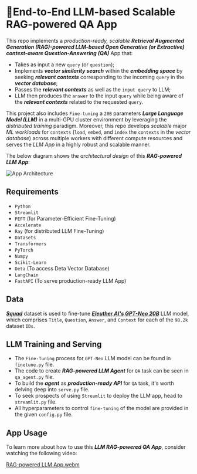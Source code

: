 # 🚀End-to-End LLM-based Scalable RAG-powered QA App

This repo implements a _production-ready, scalable_ ***Retrieval Augmented Generation (RAG)-powered LLM-based Open Generative (or Extractive) context-aware Question-Answering (QA)*** App that:

- Takes as input a new `query` (or `question`);
- Implements ***vector similarity search*** within the ***embedding space*** by seeking ***relevant contexts*** corresponding to the incoming `query` in the ***vector database***;
- Passes the ***relevant contexts*** as well as the `input query` to LLM;
- LLM then produces the `answer` to the input `query` while being aware of the ***relevant contexts*** related to the requested `query`.

This project also includes `Fine-tuning` a `20B` parameters **_Large Language Model (LLM)_** in a multi-GPU cluster environment by leveraging the _distributed training_ paradigm. Moreover, this repo develops _scalable_ major _ML workloads_ for `contexts` (`load`, `embed`, and `index` the `contexts` in the _vector database_) across multiple workers with different compute resources and serves the _LLM App_ in a highly robust and scalable manner.

The below diagram shows the _architectural design_ of this ***RAG-powered LLM App***:

![App Architecture](https://github.com/fork123aniket/LLM-RAG-powered-QA-App/assets/92912434/0387ac34-c876-4987-9400-9c0b9acc2934)

## Requirements
- `Python`
- `Streamlit`
- `PEFT` (for Parameter-Efficient Fine-Tuning)
- `Accelerate`
- `Ray` (for distributed LLM Fine-Tuning)
- `Datasets`
- `Transformers`
- `PyTorch`
- `Numpy`
- `Scikit-Learn`
- `Deta` (To access Deta Vector Database)
- `LangChain`
- `FastAPI` (To serve production-ready LLM App)

## Data
[***Squad***](https://huggingface.co/datasets/squad/viewer/plain_text/train?row=0) dataset is used to fine-tune [***Eleuther AI's GPT-Neo 20B***](https://huggingface.co/EleutherAI/gpt-neox-20b) LLM model, which comprises `Title`, `Question`, `Answer`, and `Context` for each of the `98.2k` dataset `IDs`.

## LLM Training and Serving
- The `Fine-Tuning` process for `GPT-Neo` LLM model can be found in `finetune.py` file.
- The code to create ***RAG-powered LLM Agent*** for `QA` task can be seen in `qa_agent.py` file.
- To build the ***agent*** as ***production-ready API*** for `QA` task, it's worth delving deep into `serve.py` file.
- To seek prospects of using `Streamlit` to deploy the LLM app, head to `streamlit.py` file.
- All hyperparameters to control `fine-tuning` of the model are provided in the given `config.py` file.

## App Usage
To learn more about how to use this ***LLM RAG-powered QA App***, consider watching the following video:

[RAG-powered LLM App.webm](https://github.com/fork123aniket/LLM-RAG-powered-QA-App/assets/92912434/c003342c-c337-44d1-a29d-b6c554eaabf9)

